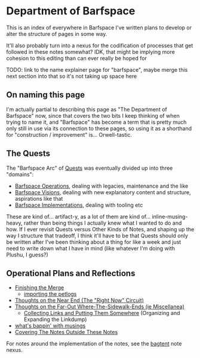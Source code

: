 # Department of Barfspace

This is an index of everywhere in Barfspace I've written plans to develop or alter the structure of pages in some way.

It'll also probably turn into a nexus for the codification of processes that get followed in these notes somewhat? IDK, that might be implying more cohesion to this editing than can ever really be hoped for

TODO: link to the name explainer page for "barfspace", maybe merge this next section into that so it's not taking up space here

## On naming this page

I'm actually partial to describing this page as "The Department of Barfspace" now, since that covers the two bits I keep thinking of when trying to name it, and "Barfspace" has become a term that is pretty much only still in use via its connection to these pages, so using it as a shorthand for "construction / improvement" is... Orwell-tastic.

## The Quests

The "Barfspace Arc" of [Quests][] was eventually divided up into three "domains":

- [Barfspace Operations][], dealing with legacies, maintenance and the like
- [Barfspace Visions][], dealing with new explanatory content and structure, aspirations like that
- [Barfspace Implementations][], dealing with tooling etc

[Quests]: 6f25cf97-8ee8-460e-9db8-3c241cadbff0.md
[Barfspace Operations]: a3f1fbb2-28c2-43b2-950d-6d5b7af7cd64.md
[Barfspace Visions]: a8c1b237-886b-4169-88ff-9e52bc1dbcf2.md
[Barfspace Implementations]: 30ec2e6e-47d0-496a-a523-0732b35aea8a.md

These are kind of... artifact-y, as a lot of them are kind of... inline-musing-heavy, rather than being things I actually knew what I wanted to do and how. If I ever revisit Quests versus Other Kinds of Notes, and shaping up the way I structure that tradeoff, I think it'll have to be that Quests should only be written after I've been thinking about a thing for like a week and just need to write down what I have in mind (like whatever I'm doing with Plushu, I guess?)

## Operational Plans and Reflections

- [Finishing the Merge][GYST]
  - [importing the petlogs][petlogin]
- [Thoughts on the Near End (The "Right Now" Circuit)][TOTNE]
- [Thoughts on the Far-Out Where-The-Sidewalk-Ends (ie Miscellanea)][etc]
  - [Collecting Links and Putting Them Somewhere][CLAPTS] (Organizing and Expanding the Linkdump)
- [what's bappin' with musings][remusing]
- [Covering The Notes Outside These Notes][way out]

[GYST]: 1da0f61f-c2bb-4b9d-99da-e3f07e18556a.md
[petlogin]: 5018398f-fa13-45a5-98ac-d640fe4d5a41.md
[TOTNE]: ddde8098-c504-4113-a1e2-6540aeb16eb1.md
[etc]: 6b924e2e-1db1-48f6-9e45-f9c69591dde0.md
[CLAPTS]: 6bc7437f-c734-496e-93f7-e8fdb37893f2.md
[remusing]: 8fa02640-b218-40d4-8948-18bf0d441b22.md
[way out]: e1c5817b-ece2-47c1-a2bc-2fe6f082abc7.md

For notes around the implementation of the notes, see the [bagtent][] note nexus.

[bagtent]: ba00b8cb-9d05-4aef-bd50-0990f82dd723.md
